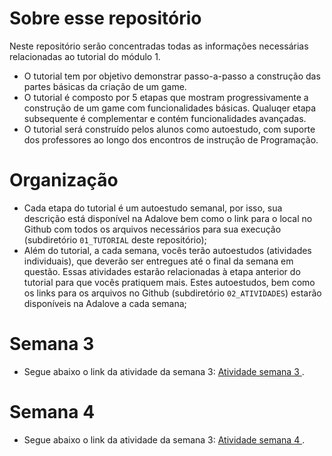 # Sobre esse repositório
Neste repositório serão concentradas todas as informações necessárias relacionadas ao tutorial do módulo 1.

- O tutorial tem por objetivo demonstrar passo-a-passo a construção das partes básicas da criação de um game.
- O tutorial é composto por 5 etapas que mostram progressivamente a construção de um game com funcionalidades básicas. Qualuqer etapa subsequente é complementar e contém funcionalidades avançadas.
- O tutorial será construído pelos alunos como autoestudo, com suporte dos professores ao longo dos encontros de instrução de Programação.

# Organização

- Cada etapa do tutorial é um autoestudo semanal, por isso, sua descrição está disponível na Adalove bem como o link para o local no Github com todos os arquivos necessários para sua execução (subdiretório `01_TUTORIAL` deste repositório);
- Além do tutorial, a cada semana, vocês terão autoestudos (atividades individuais), que deverão ser entregues até o final da semana em questão. Essas atividades estarão relacionadas à etapa anterior do tutorial para que vocês pratiquem mais. Estes autoestudos, bem como os links para os arquivos no Github (subdiretório `02_ATIVIDADES`) estarão disponíveis na Adalove a cada semana;

# Semana 3
- Segue abaixo o link da atividade da semana 3: 
<a href="https://guinteli.itch.io/m1-s3" target="_blank" rel="noopener noreferrer"> Atividade semana 3 </a>. 

# Semana 4
- Segue abaixo o link da atividade da semana 3:
<a href="https://guinteli.itch.io/m1s4" target="_blank" rel="noopener noreferrer"> Atividade semana 4 </a>. 
